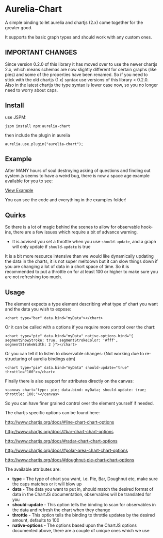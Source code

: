 # Aurelia-Chart

A simple binding to let aurelia and chartjs (2.x) come together for the greater good.

It supports the basic graph types and should work with any custom ones.

## IMPORTANT CHANGES

Since version 0.2.0 of this library it has moved over to use the newer chartjs 2.x, which means schemas
are now slightly different for certain graphs (like pies) and some of the properties have been renamed. 
So if you need to stick with the old chartjs (1.x) syntax use versions of this library < 0.2.0. Also in
the latest chartjs the type syntax is lower case now, so you no longer need to worry about caps.

## Install

use JSPM:

`jspm install npm:aurelia-chart`

then include the plugin in aurelia

`aurelia.use.plugin("aurelia-chart");`

## Example

After MANY hours of soul destroying asking of questions and finding out system.js seems to have a weird bug,
there is now a space age example available for you to see:

[View Example](https://rawgit.com/grofit/aurelia-chart/master/examples/index.html)

You can see the code and everything in the examples folder!

## Quirks

So there is a lot of magic behind the scenes to allow for observable hook-ins, there are a few issues
which require a bit of advance warning.

* It is advised you set a throttle when you use `should-update`, and a graph will only update if `should-update` is true

It is a bit more resource intensive than we would like dynamically updating the data in the charts, it is not
super meltdown but it can slow things down if you are changing a lot of data in a short space of time. So it is
recommended to put a throttle on for at least 100 or higher to make sure you are not refreshing too much.

## Usage
The element expects a type element describing what type of chart you want and the data you wish to expose:
```
<chart type="bar" data.bind="myData"></chart>
```

Or it can be called with a options if you require more control over the chart:
```
<chart type="pie" data.bind="myData" native-options.bind="{ segmentShowStroke: true, segmentStrokeColor: '#fff', segmentStrokeWidth: 2 }"></chart>
```

Or you can tell it to listen to observable changes: (Not working due to re-structuring of aurelia bindings atm)
```
<chart type="pie" data.bind="myData" should-update="true" throttle="100"></chart>
```

Finally there is also support for attributes directly on the canvas:
```
<canvas chart="type: pie; data.bind: myData; should-update: true; throttle: 100;"></canvas>
```

So you can have finer grained control over the element yourself if needed.

The chartjs specific options can be found here:

http://www.chartjs.org/docs/#line-chart-chart-options

http://www.chartjs.org/docs/#bar-chart-chart-options

http://www.chartjs.org/docs/#radar-chart-chart-options

http://www.chartjs.org/docs/#polar-area-chart-chart-options

http://www.chartjs.org/docs/#doughnut-pie-chart-chart-options

The available attributes are:

* **type** - The type of chart you want, i.e. Pie, Bar, Doughnut etc, make sure the caps matches or it will blow up
* **data** - The data you want to put in, should match the desired format of data in the ChartJS documentation, observables will be translated for you
* **should-update** - This option tells the binding to scan for observables in the data and refresh the chart when they change
* **throttle** - This option tells the binding to throttle updates by the desired amount, defaults to 100
* **native-options** - The options based upon the ChartJS options documented above, there are a couple of unique ones which we use
